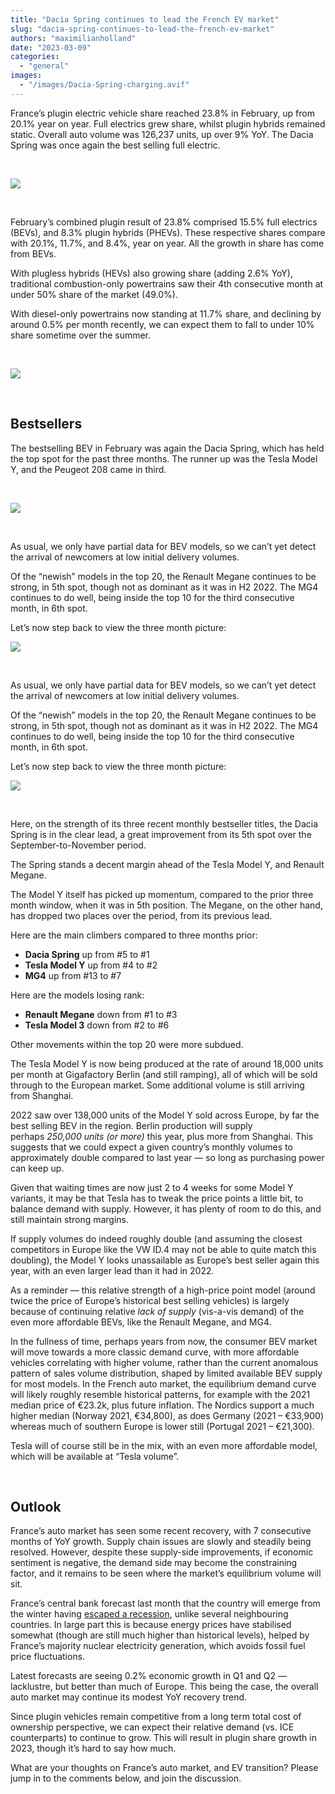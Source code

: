 ```yaml
---
title: "Dacia Spring continues to lead the French EV market"
slug: "dacia-spring-continues-to-lead-the-french-ev-market"
authors: "maximilianholland"
date: "2023-03-09"
categories: 
  - "general"
images: 
  - "/images/Dacia-Spring-charging.avif"
---
```


France’s plugin electric vehicle share reached 23.8% in February, up from 20.1% year on year. Full electrics grew share, whilst plugin hybrids remained static. Overall auto volume was 126,237 units, up over 9% YoY. The Dacia Spring was once again the best selling full electric.

 

![](ev-sales-images/2023-02-France-Passenger-Auto-Registrations.avif)

 

February’s combined plugin result of 23.8% comprised 15.5% full electrics (BEVs), and 8.3% plugin hybrids (PHEVs). These respective shares compare with 20.1%, 11.7%, and 8.4%, year on year. All the growth in share has come from BEVs.

With plugless hybrids (HEVs) also growing share (adding 2.6% YoY), traditional combustion-only powertrains saw their 4th consecutive month at under 50% share of the market (49.0%).

With diesel-only powertrains now standing at 11.7% share, and declining by around 0.5% per month recently, we can expect them to fall to under 10% share sometime over the summer.

 

![](ev-sales-images/2023-02-France-Monthly-Powertrain-Market-Share.avif)

 

## Bestsellers

The bestselling BEV in February was again the Dacia Spring, which has held the top spot for the past three months. The runner up was the Tesla Model Y, and the Peugeot 208 came in third.

 

![](ev-sales-images/2023-02-France-BEVs.avif)

 

As usual, we only have partial data for BEV models, so we can’t yet detect the arrival of newcomers at low initial delivery volumes.

Of the “newish” models in the top 20, the Renault Megane continues to be strong, in 5th spot, though not as dominant as it was in H2 2022. The MG4 continues to do well, being inside the top 10 for the third consecutive month, in 6th spot.

Let’s now step back to view the three month picture:

![](ev-sales-images/2023-02-France-BEVs-Trailing-Qtr.avif)

 

As usual, we only have partial data for BEV models, so we can’t yet detect the arrival of newcomers at low initial delivery volumes.

Of the “newish” models in the top 20, the Renault Megane continues to be strong, in 5th spot, though not as dominant as it was in H2 2022. The MG4 continues to do well, being inside the top 10 for the third consecutive month, in 6th spot.

Let’s now step back to view the three month picture:

![](ev-sales-images/2023-02-France-BEVs-Trailing-Qtr.avif)

 

Here, on the strength of its three recent monthly bestseller titles, the Dacia Spring is in the clear lead, a great improvement from its 5th spot over the September-to-November period.

The Spring stands a decent margin ahead of the Tesla Model Y, and Renault Megane.

The Model Y itself has picked up momentum, compared to the prior three month window, when it was in 5th position. The Megane, on the other hand, has dropped two places over the period, from its previous lead.

Here are the main climbers compared to three months prior:

- **Dacia Spring** up from #5 to #1
- **Tesla Model Y** up from #4 to #2
- **MG4** up from #13 to #7

Here are the models losing rank:

- **Renault Megane** down from #1 to #3
- **Tesla Model 3** down from #2 to #6

Other movements within the top 20 were more subdued.

The Tesla Model Y is now being produced at the rate of around 18,000 units per month at Gigafactory Berlin (and still ramping), all of which will be sold through to the European market. Some additional volume is still arriving from Shanghai.

2022 saw over 138,000 units of the Model Y sold across Europe, by far the best selling BEV in the region. Berlin production will supply perhaps _250,000 units (or more)_ this year, plus more from Shanghai. This suggests that we could expect a given country’s monthly volumes to approximately double compared to last year — so long as purchasing power can keep up.

Given that waiting times are now just 2 to 4 weeks for some Model Y variants, it may be that Tesla has to tweak the price points a little bit, to balance demand with supply. However, it has plenty of room to do this, and still maintain strong margins.

If supply volumes do indeed roughly double (and assuming the closest competitors in Europe like the VW ID.4 may not be able to quite match this doubling), the Model Y looks unassailable as Europe’s best seller again this year, with an even larger lead than it had in 2022.

As a reminder — this relative strength of a high-price point model (around twice the price of Europe’s historical best selling vehicles) is largely because of continuing relative _lack of supply_ (vis-a-vis demand) of the even more affordable BEVs, like the Renault Megane, and MG4.

In the fullness of time, perhaps years from now, the consumer BEV market will move towards a more classic demand curve, with more affordable vehicles correlating with higher volume, rather than the current anomalous pattern of sales volume distribution, shaped by limited available BEV supply for most models. In the French auto market, the equilibrium demand curve will likely roughly resemble historical patterns, for example with the 2021 median price of €23.2k, plus future inflation. The Nordics support a much higher median (Norway 2021, €34,800), as does Germany (2021 – €33,900) whereas much of southern Europe is lower still (Portugal 2021 – €21,300).

Tesla will of course still be in the mix, with an even more affordable model, which will be available at “Tesla volume”.

 

## Outlook

France’s auto market has seen some recent recovery, with 7 consecutive months of YoY growth. Supply chain issues are slowly and steadily being resolved. However, despite these supply-side improvements, if economic sentiment is negative, the demand side may become the constraining factor, and it remains to be seen where the market’s equilibrium volume will sit.

France’s central bank forecast last month that the country will emerge from the winter having [escaped a recession](https://www.bloomberg.com/news/articles/2023-02-08/france-will-dodge-recession-this-winter-central-bank-says), unlike several neighbouring countries. In large part this is because energy prices have stabilised somewhat (though are still much higher than historical levels), helped by France’s majority nuclear electricity generation, which avoids fossil fuel price fluctuations.

Latest forecasts are seeing 0.2% economic growth in Q1 and Q2 — lacklustre, but better than much of Europe. This being the case, the overall auto market may continue its modest YoY recovery trend.

Since plugin vehicles remain competitive from a long term total cost of ownership perspective, we can expect their relative demand (vs. ICE counterparts) to continue to grow. This will result in plugin share growth in 2023, though it’s hard to say how much.

What are your thoughts on France’s auto market, and EV transition? Please jump in to the comments below, and join the discussion.
